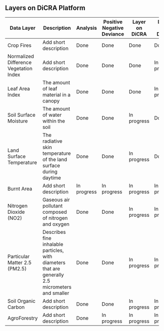 ## Layers on DiCRA Platform

| Data Layer | Description | Analysis | Positive Negative Deviance | Layer on DiCRA | DPPD on DiCRA | 
| --- | --- | --- | --- | --- | --- | 
| Crop Fires | Add short description | Done | Done | Done | Done | 
| Normalized Difference Vegetation Index | Add short description | Done | Done | Done | In progress | 
| Leaf Area Index | The amount of leaf material in a canopy | Done | Done | Done | In progress |
| Soil Surface Moisture | The amount of water within the soil | Done | Done | In progress | Done |
| Land Surface Temperature | The radiative skin temperature of the land surface during daytime | Done | Done | In progress | Done |
| Burnt Area | Add short description | In progress | In progress | In progress | In progress |
| Nitrogen Dioxide (NO2) | Gaseous air pollutant composed of nitrogen and oxygen | Done | Done | In progress | In progress |
| Particular Matter 2.5 (PM2.5) | Describes fine inhalable particles, with diameters that are generally 2.5 micrometers and smaller | Done | Done | In progress | In progress|
| Soil Organic Carbon | Add short description | Done | Done | In progress | In progress |
| AgroForestry | Add short description | Done | In progress | In progress | In progress |
